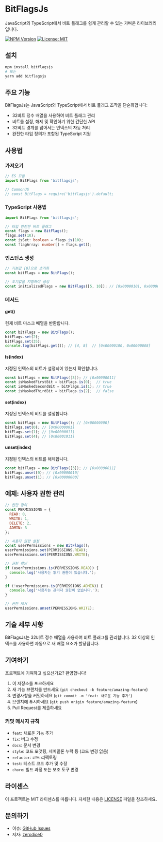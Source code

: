 # BitFlagsJs

JavaScript와 TypeScript에서 비트 플래그를 쉽게 관리할 수 있는 가벼운 라이브러리입니다.

[![NPM Version](https://img.shields.io/npm/v/bitflagsjs.svg)](https://www.npmjs.com/package/bitflagsjs)
[![License: MIT](https://img.shields.io/badge/License-MIT-yellow.svg)](https://opensource.org/licenses/MIT)

## 설치

```bash
npm install bitflagsjs
# 또는
yarn add bitflagsjs
```

## 주요 기능

BitFlagsJs는 JavaScript와 TypeScript에서 비트 플래그 조작을 단순화합니다:
- 32비트 정수 배열을 사용하여 비트 플래그 관리
- 비트를 설정, 해제 및 확인하기 위한 간단한 API
- 32비트 경계를 넘어서는 인덱스의 자동 처리
- 완전한 타입 정의가 포함된 TypeScript 지원

## 사용법

### 가져오기

```javascript
// ES 모듈
import BitFlags from 'bitflagsjs';

// CommonJS
// const BitFlags = require('bitflagsjs').default;
```

### TypeScript 사용법

```typescript
import BitFlags from 'bitflagsjs';

// 타입 안전한 비트 플래그
const flags = new BitFlags();
flags.set(10);
const isSet: boolean = flags.is(10);
const flagArray: number[] = flags.get();
```

### 인스턴스 생성

```javascript
// 기본값 [0]으로 초기화
const bitFlags = new BitFlags();

// 초기값을 지정하여 생성
const initializedFlags = new BitFlags([5, 10]); // [0x00000101, 0x00000a00]
```

### 메서드

#### get()

현재 비트 마스크 배열을 반환합니다.

```javascript
const bitFlags = new BitFlags();
bitFlags.set(2);
bitFlags.set(35);
console.log(bitFlags.get()); // [4, 8]  // [0x00000100, 0x00000008]
```

#### is(index)

지정된 인덱스의 비트가 설정되어 있는지 확인합니다.

```javascript
const bitFlags = new BitFlags([3]); // [0x00000011]
const isMaskedFirstBit = bitFlags.is(0);  // true
const isMaskedSecondBit = bitFlags.is(1); // true
const isMaskedThirdBit = bitFlags.is(2);  // false
```

#### set(index)

지정된 인덱스의 비트를 설정합니다.

```javascript
const bitFlags = new BitFlags(); // [0x00000000]
bitFlags.set(0); // [0x00000001]
bitFlags.set(1); // [0x00000011]
bitFlags.set(4); // [0x00001011]
```

#### unset(index)

지정된 인덱스의 비트를 해제합니다.

```javascript
const bitFlags = new BitFlags([3]); // [0x00000011]
bitFlags.unset(0); // [0x00000010]
bitFlags.unset(1); // [0x00000000]
```

## 예제: 사용자 권한 관리

```javascript
// 권한 정의
const PERMISSIONS = {
  READ: 0,
  WRITE: 1,
  DELETE: 2,
  ADMIN: 3
};

// 사용자 권한 설정
const userPermissions = new BitFlags();
userPermissions.set(PERMISSIONS.READ);
userPermissions.set(PERMISSIONS.WRITE);

// 권한 확인
if (userPermissions.is(PERMISSIONS.READ)) {
  console.log('사용자는 읽기 권한이 있습니다.');
}

if (!userPermissions.is(PERMISSIONS.ADMIN)) {
  console.log('사용자는 관리자 권한이 없습니다.');
}

// 권한 제거
userPermissions.unset(PERMISSIONS.WRITE);
```

## 기술 세부 사항

BitFlagsJs는 32비트 정수 배열을 사용하여 비트 플래그를 관리합니다. 32 이상의 인덱스를 사용하면 자동으로 새 배열 요소가 할당됩니다.

## 기여하기

프로젝트에 기여하고 싶으신가요? 환영합니다!

1. 이 저장소를 포크하세요
2. 새 기능 브랜치를 만드세요 (`git checkout -b feature/amazing-feature`)
3. 변경사항을 커밋하세요 (`git commit -m 'feat: 새로운 기능 추가'`)
4. 브랜치에 푸시하세요 (`git push origin feature/amazing-feature`)
5. Pull Request를 제출하세요

### 커밋 메시지 규칙

- `feat`: 새로운 기능 추가
- `fix`: 버그 수정
- `docs`: 문서 변경
- `style`: 코드 포맷팅, 세미콜론 누락 등 (코드 변경 없음)
- `refactor`: 코드 리팩토링
- `test`: 테스트 코드 추가 및 수정
- `chore`: 빌드 과정 또는 보조 도구 변경

## 라이센스

이 프로젝트는 MIT 라이센스를 따릅니다. 자세한 내용은 [LICENSE](LICENSE) 파일을 참조하세요.

## 문의하기

- 이슈: [GitHub Issues](https://github.com/zerodice0/bitFlagsJs/issues)
- 저자: [zerodice0](https://github.com/zerodice0) 